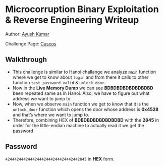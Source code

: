# Microcorruption Binary Exploitation & Reverse Engineering Writeup

Author: [Ayush Kumar](https://github.com/Thisisakr47)

Challenge Page: [Cuscos](https://microcorruption.com/cpu/debugger)

## Walkthrough
- This challenge is similar to Hanoi challange we analyze `main` function where we get to know about `login` and from there it calls to other function `test_password_valid` & `unlock_door`.
- Now in the **Live Memory Dump** we can see **BDBDBDBDBDBDBDBD** been repeated same as in Hanoi. Also, we have to figure out what address we want to jump to.
- Now, when we observe `main` function we get to know that it is the `unlock_door` function which opens the door whose address is **0x4528** and that’s where we want to jump to. 
- Therefore, combining HEX of **BDBDBDBDBDBDBDBD** with the  **2845** in order for the little-endian machine to actually read it we get the password
## Password
`424442444244424442444244424442442845` in **HEX** form. 